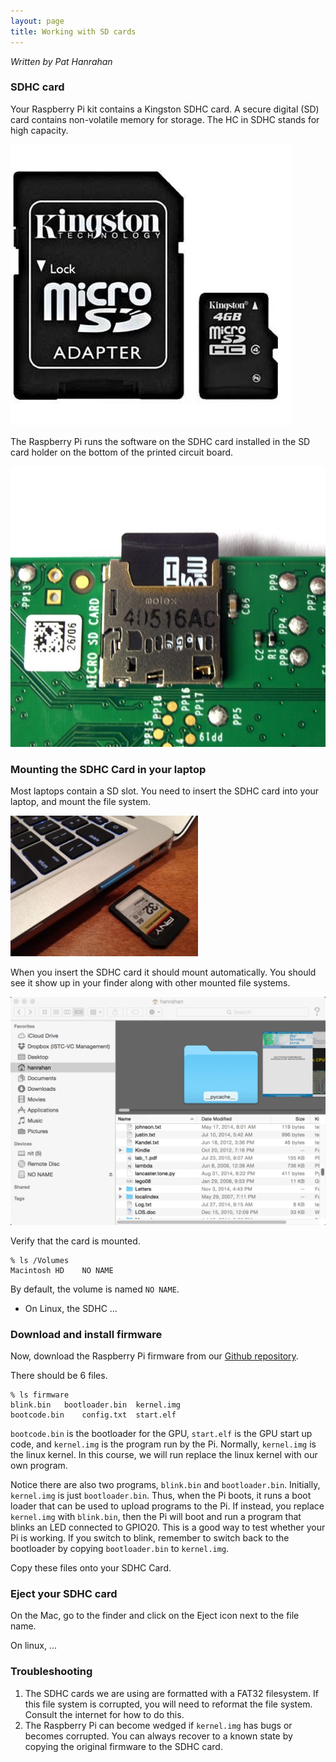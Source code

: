 ```yaml
---
layout: page
title: Working with SD cards
---
```


*Written by Pat Hanrahan*

### SDHC card

Your Raspberry Pi kit contains a Kingston SDHC card. A secure digital (SD) card
contains non-volatile memory for storage. The HC in SDHC stands for high
capacity.

![Kingston SDHC Card](/images/kingston.sdhc.jpg)

The Raspberry Pi runs the software on the SDHC card installed in the SD card
holder on the bottom of the printed circuit board.

![SDHC Card](/images/pi.sd.jpg)

### Mounting the SDHC Card in your laptop

Most laptops contain a SD slot. You need to insert the SDHC card into your
laptop, and mount the file system.

![SDHC holder](/images/mac.sd.jpg)

When you insert the SDHC card it should mount automatically. You should see it
show up in your finder along with other mounted file systems.

![SD Finder](/images/mac.finder.jpg)

Verify that the card is mounted.

    % ls /Volumes
    Macintosh HD    NO NAME

By default, the volume is named `NO NAME`.

- On Linux, the SDHC ...

### Download and install firmware

Now, download the Raspberry Pi firmware from our [Github
repository](https://github.com/cs107e/cs107e.github.io/tree/master/firmware).

There should be 6 files.

    % ls firmware
    blink.bin   bootloader.bin  kernel.img
    bootcode.bin    config.txt  start.elf

`bootcode.bin` is the bootloader for the GPU, `start.elf` is the GPU start up
code, and `kernel.img` is the program run by the Pi. Normally, `kernel.img` is
the linux kernel. In this course, we will run replace the linux kernel with our
own program.

Notice there are also two programs, `blink.bin` and `bootloader.bin`.
Initially, `kernel.img` is just `bootloader.bin`. Thus, when the Pi boots, it
runs a boot loader that can be used to upload programs to the Pi. If instead,
you replace `kernel.img` with `blink.bin`, then the Pi will boot and run a
program that blinks an LED connected to GPIO20. This is a good way to test
whether your Pi is working. If you switch to blink, remember to switch back to
the bootloader by copying `bootloader.bin` to `kernel.img`.

Copy these files onto your SDHC Card.

### Eject your SDHC card

On the Mac, go to the finder and click on the Eject icon next to the file name.

On linux, ...

### Troubleshooting

1.  The SDHC cards we are using are formatted with a FAT32 filesystem. If this
    file system is corrupted, you will need to reformat the file system.
    Consult the internet for how to do this.
2.  The Raspberry Pi can become wedged if `kernel.img` has bugs or
    becomes corrupted. You can always recover to a known state by copying the
    original firmware to the SDHC card.

